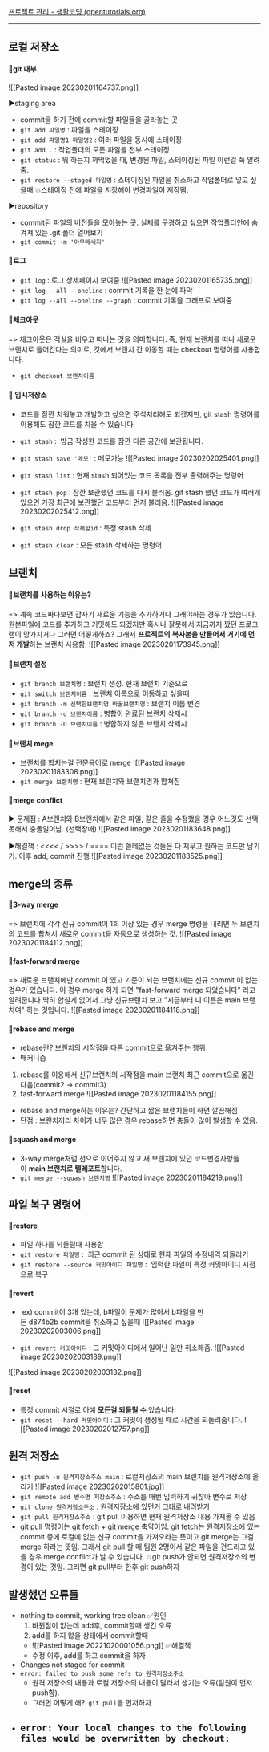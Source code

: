 
[프로젝트 관리 - 생활코딩 (opentutorials.org)](https://opentutorials.org/course/301)

----

## 로컬 저장소
#### 📌git 내부
![[Pasted image 20230201164737.png]]

▶staging area
- commit을 하기 전에 commit할 파일들을 골라놓는 곳
- `git add 파일명` : 파일을 스테이징
- `git add 파일명1 파일명2` : 여러 파일을 동시에 스테이징
- `git add .` : 작업폴더의 모든 파일을 전부 스테이징
- `git status` : 뭐 하는지 까먹었을 때, 변경된 파일, 스테이징된 파일 이런걸 쭉 알려줌.
- `git restore --staged 파일명` : 스테이징된 파일을 취소하고 작업폴더로 넣고 싶을때
💥스테이징 전에 파일을 저장해야 변경파일이 저장됌.

▶repository
- commit된 파일의 버전들을 모아놓는 곳. 실체를 구경하고 싶으면 작업폴더안에 숨겨져 있는 .git 폴더 열어보기
- `git commit -m '아무메세지'` 

#### 📌로그
- `git log` : 로그 상세페이지 보여줌
![[Pasted image 20230201165735.png]]
- `git log --all --oneline` : commit 기록을 한 눈에 파악
- `git log --all --oneline --graph` : commit 기록을 그래프로 보여줌

#### 📌체크아웃
=> 체크아웃은 객실을 비우고 떠나는 것을 의미합니다. 즉, 현재 브랜치를 떠나 새로운 브랜치로 들어간다는 의미로, 깃에서 브랜치 간 이동할 때는 checkout 명령어를 사용합니다.
- `git checkout 브랜치이름`

#### 📌 임시저장소
- 코드를 잠깐 치워놓고 개발하고 싶으면 주석처리해도 되겠지만, git stash 명령어를 이용해도 잠깐 코드를 치울 수 있습니다.
- `git stash` :  방금 작성한 코드를 잠깐 다른 공간에 보관됩니다.
- `git stash save '메모'` : 메모가능
![[Pasted image 20230202025401.png]]

- `git stash list` : 현재 stash 되어있는 코드 목록을 전부 출력해주는 명령어
- `git stash pop` : 잠깐 보관했던 코드를 다시 불러옴. git stash 했던 코드가 여러개 있으면 가장 최근에 보관했던 코드부터 먼저 불러옴.
![[Pasted image 20230202025412.png]]
- `git stash drop 삭제할id` : 특정 stash 삭제
- `git stash clear` : 모든 stash 삭제하는 명령어

## 브랜치
#### 📌브랜치를 사용하는 이유는?
=> 계속 코드짜다보면 갑자기 새로운 기능을 추가하거나 그래야하는 경우가 있습니다. 원본파일에 코드를 추가하고 커밋해도 되겠지만 혹시나 잘못해서 지금까지 짰던 프로그램이 망가지거나 그러면 어떻게하죠? 그래서 **프로젝트의** **복사본을 만들어서 거기에 먼저 개발**하는 브랜치 사용함.
![[Pasted image 20230201173945.png]]


#### 📌브랜치 설정
- `git branch 브랜치명` : 브랜치 생성. 현재 브랜치 기준으로
- `git switch 브랜치이름` : 브랜치 이름으로 이동하고 싶을때
- `git branch -m 선택한브랜치명 바꿀브랜치명` : 브랜치 이름 변경
- `git branch -d 브랜치이름` : 병합이 완료된 브랜치 삭제시
- `git branch -D 브랜치이름` : 병합하지 않은 브랜치 삭제시


#### 📌브랜치 mege
- 브랜치를 합치는걸 전문용어로 merge
![[Pasted image 20230201183308.png]]
- `git merge 브랜치명` : 현재 브런치와 브랜치명과 합쳐짐

#### 📌merge conflict
▶ 문제점 : A브랜치와 B브랜치에서 같은 파일, 같은 줄을 수정했을 경우 어느것도 선택 못해서 충돌일어남. (선택장애)
![[Pasted image 20230201183648.png]]

▶해결책 : <<<< / >>>> / ==== 이런 쓸데없는 것들은 다 지우고 원하는 코드만 남기기. 이후 add, commit 진행
![[Pasted image 20230201183525.png]]


## merge의 종류
#### 📌3-way merge
=> 브랜치에 각각 신규 commit이 1회 이상 있는 경우 merge 명령을 내리면 두 브랜치의 코드를 합쳐서 새로운 commit을 자동으로 생성하는 것.
![[Pasted image 20230201184112.png]]

#### 📌fast-forward merge
=> 새로운 브랜치에만 commit 이 있고 기준이 되는 브랜치에는 신규 commit 이 없는 경우가 있습니다. 이 경우 merge 하게 되면 "fast-forward merge 되었습니다" 라고 알려줍니다.딱히 합칠게 없어서 그냥 신규브랜치 보고 "지금부터 니 이름은 main 브랜치여" 하는 것입니다.
![[Pasted image 20230201184118.png]]

#### 📌rebase and merge
- rebase란? 브랜치의 시작점을 다른 commit으로 옮겨주는 행위
- 매커니즘
1) rebase를 이용해서 신규브랜치의 시작점을 main 브랜치 최근 commit으로 옮긴 다음(commit2 -> commit3)
2) fast-forward merge
![[Pasted image 20230201184155.png]]
- rebase and merge하는 이유는? 간단하고 짧은 브랜치들이 하면 깔끔해짐
- 단점 : 브랜치끼리 차이가 너무 많은 경우 rebase하면 충돌이 많이 발생할 수 있음.

#### 📌squash and merge
- 3-way merge처럼 선으로 이어주지 않고 새 브랜치에 있던 코드변경사항들이 **main 브랜치로** **텔레포트**합니다.
- `git merge --squash 브랜치명`
![[Pasted image 20230201184219.png]]

## 파일 복구 명령어

#### 📌restore
- 파일 하나를 되돌릴때 사용함
- `git restore 파일명` :  최근 commit 된 상태로 현재 파일의 수정내역 되돌리기
- `git restore --source 커밋아이디 파일명` :  입력한 파일이 특정 커밋아이디 시점으로 복구

#### 📌revert
-  ex) commit이 3개 있는데, b파일이 문제가 많아서 b파일을 만든 d874b2b commit을 취소하고 싶을때
![[Pasted image 20230202003006.png]]

- `git revert 커밋아이디` : 그 커밋아이디에서 일어난 일만 취소해줌. 
![[Pasted image 20230202003139.png]]

![[Pasted image 20230202003132.png]]

#### 📌reset
- 특정 commit 시절로 아예 **모든걸 되돌릴 수** 있습니다.
- `git reset --hard 커밋아이디` : 그 커밋이 생성될 때로 시간을 되돌려줍니다.
![[Pasted image 20230202012757.png]]

## 원격 저장소
- `git push -u 원격저장소주소 main` : 로컬저장소의 main 브랜치를 원격저장소에 올리기
![[Pasted image 20230202015801.jpg]]
- `git remote add 변수명 저장소주소` : 주소를 매번 입력하기 귀찮아 변수로 저장
- `git clone 원격저장소주소` : 원격저장소에 있던거 그대로 내려받기
- `git pull 원격저장소주소` : git pull 이용하면 현재 원격저장소 내용 가져올 수 있음
- git pull 명령어는 git fetch + git merge 축약어임. git fetch는 원격저장소에 있는 commit 중에 로컬에 없는 신규 commit을 가져오라는 뜻이고 git merge는 그걸 merge 하라는 뜻임. 그래서 git pull 할 때 팀원 2명이서 같은 파일을 건드리고 있을 경우 merge conflict가 날 수 있습니다.
💥git push가 안되면 원격저장소의 변경이 있는 것임. 그러면 git pull부터 한후 git push하자



## 발생했던 오류들
- nothing to commit, working tree clean
	✅원인
	1) 바뀐점이 없는데 add후, commit할때 생긴 오류
	2) add를 하지 않을 상태에서 commit할때
	- ![[Pasted image 20221020001056.png]]
	✅해결책
	- 수정 이후, add를 하고 commit을 하자
- Changes not staged for commit
- `error: failed to push some refs to 원격저장소주소` 
	- 원격 저장소의 내용과 로컬 저장소의 내용이 달라서 생기는 오류(팀원이 먼저 push함). 
	- 그러면 어떻게 해?` git pull`을 먼저하자
- `error: Your local changes to the following files would be overwritten by checkout:`
	- 